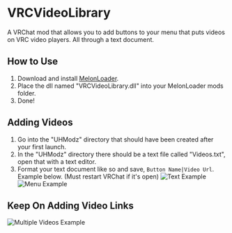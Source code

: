 # VRCVideoLibrary
 A VRChat mod that allows you to add buttons to your menu that
 puts videos on VRC video players. All through a text document.

 ## How to Use
1. Download and install [MelonLoader](https://github.com/HerpDerpinstine/MelonLoader).
2. Place the dll named "VRCVideoLibrary.dll" into your MelonLoader mods folder.
3. Done!

## Adding Videos
1. Go into the "UHModz" directory that should have been created after your first launch.
2. In the "UHModz" directory there should be a text file called "Videos.txt", open that with a text editor.
3. Format your text document like so and save, `Button Name|Video Url`. Example below. (Must restart VRChat if it's open)
![Text Example](https://cdn.discordapp.com/attachments/735644395436638219/758484334507589652/TextExample.png)
![Menu Example](https://cdn.discordapp.com/attachments/735644395436638219/758484331273912370/MenuExample.png)

## Keep On Adding Video Links
![Multiple Videos Example](https://i.gyazo.com/6dededa4bbf694bb48d53ca42f92cc89.png)
